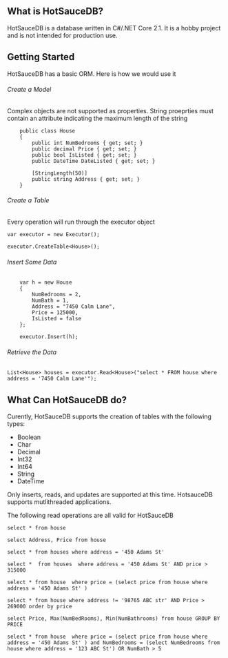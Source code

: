 ## What is HotSauceDB?

HotSauceDB is a database written in C#/.NET Core 2.1. It is a hobby project and is not intended 
for production use.

## Getting Started

HotSauceDB has a basic ORM. Here is how we would use it


###### Create a Model

Complex objects are not supported as properties. String proeprties must contain an attribute 
indicating the maximum length of the string

```
    public class House
    {
        public int NumBedrooms { get; set; }
        public decimal Price { get; set; }
        public bool IsListed { get; set; }
        public DateTime DateListed { get; set; }

        [StringLength(50)]
        public string Address { get; set; }
    }
```

###### Create a Table

Every operation will run through the executor object

```            
var executor = new Executor();

executor.CreateTable<House>();
```

###### Insert Some Data

```
	var h = new House   
	{
		NumBedrooms = 2,
		NumBath = 1,
		Address = "7450 Calm Lane",
		Price = 125000,
		IsListed = false
	};
	
	executor.Insert(h);
```


###### Retrieve the Data

```
List<House> houses = executor.Read<House>("select * FROM house where address = '7450 Calm Lane'");
```

## What Can HotSauceDB do?

Curently, HotSauceDB supports the creation of tables with the following types:

- Boolean
- Char
- Decimal
- Int32
- Int64
- String
- DateTime

Only inserts, reads, and updates are supported at this time. HotsauceDB supports mutlithreaded 
applications.

The following read operations are all valid for HotSauceDB

`select * from house`

`select Address, Price from house`

`select * from houses where address = '450 Adams St'`

`select * 
from houses 
 where address = '450 Adams St'
  AND price > 315000`

`select * from house 
where price = (select price from house where address = '450 Adams St' )`

`select * from house
where address != '98765 ABC str'
AND Price > 269000
order by price`

`select Price, Max(NumBedRooms), Min(NumBathrooms)
from house
GROUP BY PRICE`


`select * from house 
where price = (select price from house where address = '450 Adams St' )
and NumBedrooms = (select NumBedrooms from house where address = '123 ABC St')
OR NumBath > 5`


